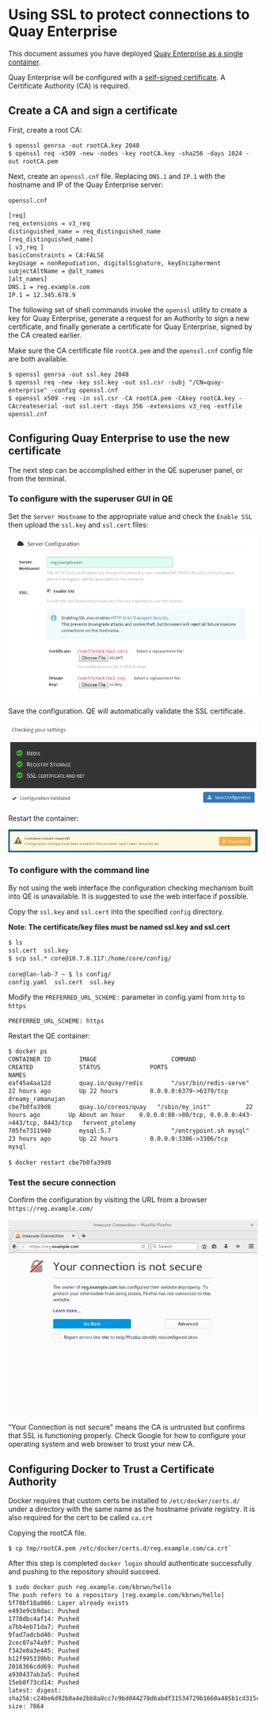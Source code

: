 # Using SSL to protect connections to Quay Enterprise

This document assumes you have deployed [Quay Enterprise as a single container][qe-single].

Quay Enterprise will be configured with a [self-signed certificate][self-signed-cert]. A Certificate Authority (CA) is required.

## Create a CA and sign a certificate

First, create a root CA:

```
$ openssl genrsa -out rootCA.key 2048
$ openssl req -x509 -new -nodes -key rootCA.key -sha256 -days 1024 -out rootCA.pem
```

Next, create an `openssl.cnf` file. Replacing `DNS.1` and `IP.1` with the hostname and IP of the Quay Enterprise server:

`openssl.cnf `

```
[req]
req_extensions = v3_req
distinguished_name = req_distinguished_name
[req_distinguished_name]
[ v3_req ]
basicConstraints = CA:FALSE
keyUsage = nonRepudiation, digitalSignature, keyEncipherment
subjectAltName = @alt_names
[alt_names]
DNS.1 = reg.example.com
IP.1 = 12.345.678.9
```

The following set of shell commands invoke the `openssl` utility to create a key for Quay Enterprise, generate a request for an Authority to sign a new certificate, and finally generate a certificate for Quay Enterprise, signed by the CA created earlier.

Make sure the CA certificate file `rootCA.pem` and the `openssl.cnf` config file are both available.

```
$ openssl genrsa -out ssl.key 2048
$ openssl req -new -key ssl.key -out ssl.csr -subj "/CN=quay-enterprise" -config openssl.cnf
$ openssl x509 -req -in ssl.csr -CA rootCA.pem -CAkey rootCA.key -CAcreateserial -out ssl.cert -days 356 -extensions v3_req -extfile openssl.cnf
```

## Configuring Quay Enterprise to use the new certificate

The next step can be accomplished either in the QE superuser panel, or from the terminal.

### To configure with the superuser GUI in QE

Set the `Server Hostname` to the appropriate value and check the `Enable SSL` then upload the `ssl.key` and `ssl.cert` files:

<img src="img/server-config.png" class="img-center" alt="Upload Certificate"/>

Save the configuration. QE will automatically validate the SSL certificate.

<img src="img/save-configuration.png" class="img-center" alt="Save and Check config"/>

Restart the container:

<img src="img/restart-container.png" class="img-center" alt="Restart Container"/>

### To configure with the command line

By not using the web interface the configuration checking mechanism built into QE is unavailable. It is suggested to use the web interface if possible.

Copy the `ssl.key` and `ssl.cert` into the specified `config` directory.

**Note: The certificate/key files must be named ssl.key and ssl.cert**

```
$ ls
ssl.cert  ssl.key
$ scp ssl.* core@10.7.8.117:/home/core/config/

core@lan-lab-7 ~ $ ls config/
config.yaml  ssl.cert  ssl.key
```

Modify the `PREFERRED_URL_SCHEME:` parameter in config.yaml from `http` to `https`

```
PREFERRED_URL_SCHEME: https
```

Restart the QE container:

```
$ docker ps
CONTAINER ID        IMAGE                     COMMAND                  CREATED             STATUS              PORTS                                                NAMES
eaf45a4aa12d        quay.io/quay/redis        "/usr/bin/redis-serve"   22 hours ago        Up 22 hours         0.0.0.0:6379->6379/tcp                               dreamy_ramanujan
cbe7b0fa39d8        quay.io/coreos/quay   "/sbin/my_init"          22 hours ago        Up About an hour    0.0.0.0:80->80/tcp, 0.0.0.0:443->443/tcp, 8443/tcp   fervent_ptolemy
705fe7311940        mysql:5.7                 "/entrypoint.sh mysql"   23 hours ago        Up 22 hours         0.0.0.0:3306->3306/tcp                               mysql

$ docker restart cbe7b0fa39d8
```

### Test the secure connection

Confirm the configuration by visiting the URL from a browser `https://reg.example.com/`

<img src="img/https-browser.png" class="img-center" alt="Browser"/>


"Your Connection is not secure" means the CA is untrusted but confirms that SSL is functioning properly. Check Google for how to configure your operating system and web browser to trust your new CA.


## Configuring Docker to Trust a Certificate Authority

Docker requires that custom certs be installed to `/etc/docker/certs.d/` under a directory with the same name as the hostname private registry. It is also required for the cert to be called `ca.crt`

Copying the rootCA file.

```
$ cp tmp/rootCA.pem /etc/docker/certs.d/reg.example.com/ca.crt`
```

After this step is completed `docker login` should authenticate successfully and pushing to the repository should succeed.

```
$ sudo docker push reg.example.com/kbrwn/hello
The push refers to a repository [reg.example.com/kbrwn/hello]
5f70bf18a086: Layer already exists
e493e9cb9dac: Pushed
1770dbc4af14: Pushed
a7bb4eb71da7: Pushed
9fad7adcbd46: Pushed
2cec07a74a9f: Pushed
f342e0a3e445: Pushed
b12f995330bb: Pushed
2016366cdd69: Pushed
a930437ab3a5: Pushed
15eb0f73cd14: Pushed
latest: digest: sha256:c24be6d92b0a4e2bb8a8cc7c9bd044278d6abdf31534729b1660a485b1cd315c size: 7864
```


[qe-single]: initial-setup.md
[self-signed-cert]: https://en.wikipedia.org/wiki/Self-signed_certificate
